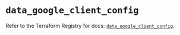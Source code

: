 # `data_google_client_config`

Refer to the Terraform Registry for docs: [`data_google_client_config`](https://registry.terraform.io/providers/hashicorp/google/5.29.1/docs/data-sources/client_config).
